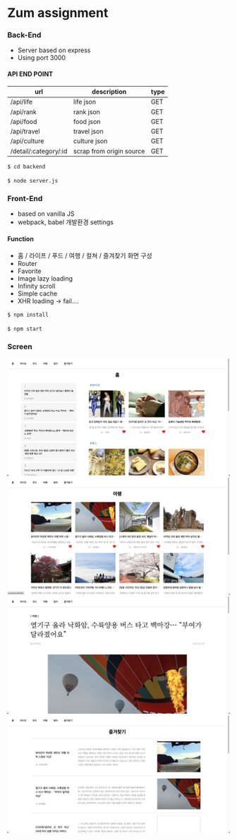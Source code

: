 # Zum assignment

### Back-End
* Server based on express
* Using port 3000

#### API END POINT
|url|description|type|
|---|---|---|
|/api/life|life json |GET|
|/api/rank|rank json |GET|
|/api/food|food json |GET|
|/api/travel|travel json |GET|
|/api/culture|culture json |GET|
|/detail/:category/:id|scrap from origin source|GET|

```shell
$ cd backend

$ node server.js
```

### Front-End
* based on vanilla JS
* webpack, babel 개발환경 settings
#### Function
* 홈 / 라이프 / 푸드 / 여행 / 컬쳐 / 즐겨찾기 화면 구성
* Router
* Favorite 
* Image lazy loading 
* Infinity scroll
* Simple cache 
* XHR loading -> fail....


```shell
$ npm install

$ npm start
```

### Screen
![main](./src/factory/images/home.png)
![travel](./src/factory/images/travel.png)
![detail](./src/factory/images/detail.png)
![favorite](./src/factory/images/favorite.png)
